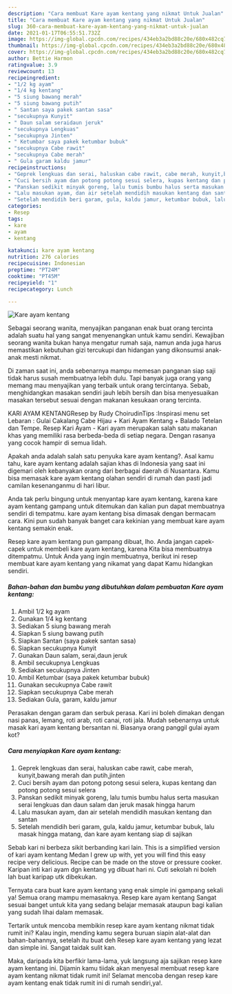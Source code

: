 ```yaml
---
description: "Cara membuat Kare ayam kentang yang nikmat Untuk Jualan"
title: "Cara membuat Kare ayam kentang yang nikmat Untuk Jualan"
slug: 360-cara-membuat-kare-ayam-kentang-yang-nikmat-untuk-jualan
date: 2021-01-17T06:55:51.732Z
image: https://img-global.cpcdn.com/recipes/434eb3a2bd88c20e/680x482cq70/kare-ayam-kentang-foto-resep-utama.jpg
thumbnail: https://img-global.cpcdn.com/recipes/434eb3a2bd88c20e/680x482cq70/kare-ayam-kentang-foto-resep-utama.jpg
cover: https://img-global.cpcdn.com/recipes/434eb3a2bd88c20e/680x482cq70/kare-ayam-kentang-foto-resep-utama.jpg
author: Bettie Harmon
ratingvalue: 3.9
reviewcount: 13
recipeingredient:
- "1/2 kg ayam"
- "1/4 kg kentang"
- "5 siung bawang merah"
- "5 siung bawang putih"
- " Santan saya pakek santan sasa"
- "secukupnya Kunyit"
- " Daun salam seraidaun jeruk"
- "secukupnya Lengkuas"
- "secukupnya Jinten"
- " Ketumbar saya pakek ketumbar bubuk"
- "secukupnya Cabe rawit"
- "secukupnya Cabe merah"
- " Gula garam kaldu jamur"
recipeinstructions:
- "Geprek lengkuas dan serai, haluskan cabe rawit, cabe merah, kunyit,bawang merah dan putih,jinten"
- "Cuci bersih ayam dan potong potong sesui selera, kupas kentang dan potong potong sesui selera"
- "Panskan sedikit minyak goreng, lalu tumis bumbu halus serta masukan serai lengkuas dan daun salam dan jeruk masak hingga harum"
- "Lalu masukan ayam, dan air setelah mendidih masukan kentang dan santan"
- "Setelah mendidih beri garam, gula, kaldu jamur, ketumbar bubuk, lalu masak hingga matang, dan kare ayam kentang siap di sajikan"
categories:
- Resep
tags:
- kare
- ayam
- kentang

katakunci: kare ayam kentang 
nutrition: 276 calories
recipecuisine: Indonesian
preptime: "PT24M"
cooktime: "PT45M"
recipeyield: "1"
recipecategory: Lunch

---
```



![Kare ayam kentang](https://img-global.cpcdn.com/recipes/434eb3a2bd88c20e/680x482cq70/kare-ayam-kentang-foto-resep-utama.jpg)

Sebagai seorang wanita, menyajikan panganan enak buat orang tercinta adalah suatu hal yang sangat menyenangkan untuk kamu sendiri. Kewajiban seorang  wanita bukan hanya mengatur rumah saja, namun anda juga harus memastikan kebutuhan gizi tercukupi dan hidangan yang dikonsumsi anak-anak mesti nikmat.

Di zaman  saat ini, anda sebenarnya mampu memesan panganan siap saji tidak harus susah membuatnya lebih dulu. Tapi banyak juga orang yang memang mau menyajikan yang terbaik untuk orang tercintanya. Sebab, menghidangkan masakan sendiri jauh lebih bersih dan bisa menyesuaikan masakan tersebut sesuai dengan makanan kesukaan orang tercinta. 

KARI AYAM KENTANGResep by Rudy ChoirudinTips :Inspirasi menu set Lebaran : Gulai Cakalang Cabe Hijau + Kari Ayam Kentang + Balado Tetelan dan Tempe. Resep Kari Ayam - Kari ayam merupakan salah satu makanan khas yang memiliki rasa berbeda-beda di setiap negara. Dengan rasanya yang cocok hampir di semua lidah.

Apakah anda adalah salah satu penyuka kare ayam kentang?. Asal kamu tahu, kare ayam kentang adalah sajian khas di Indonesia yang saat ini digemari oleh kebanyakan orang dari berbagai daerah di Nusantara. Kamu bisa memasak kare ayam kentang olahan sendiri di rumah dan pasti jadi camilan kesenanganmu di hari libur.

Anda tak perlu bingung untuk menyantap kare ayam kentang, karena kare ayam kentang gampang untuk ditemukan dan kalian pun dapat membuatnya sendiri di tempatmu. kare ayam kentang bisa dimasak dengan bermacam cara. Kini pun sudah banyak banget cara kekinian yang membuat kare ayam kentang semakin enak.

Resep kare ayam kentang pun gampang dibuat, lho. Anda jangan capek-capek untuk membeli kare ayam kentang, karena Kita bisa membuatnya ditempatmu. Untuk Anda yang ingin membuatnya, berikut ini resep membuat kare ayam kentang yang nikamat yang dapat Kamu hidangkan sendiri.

<!--inarticleads1-->

##### Bahan-bahan dan bumbu yang dibutuhkan dalam pembuatan Kare ayam kentang:

1. Ambil 1/2 kg ayam
1. Gunakan 1/4 kg kentang
1. Sediakan 5 siung bawang merah
1. Siapkan 5 siung bawang putih
1. Siapkan  Santan (saya pakek santan sasa)
1. Siapkan secukupnya Kunyit
1. Gunakan  Daun salam, serai,daun jeruk
1. Ambil secukupnya Lengkuas
1. Sediakan secukupnya Jinten
1. Ambil  Ketumbar (saya pakek ketumbar bubuk)
1. Gunakan secukupnya Cabe rawit
1. Siapkan secukupnya Cabe merah
1. Sediakan  Gula, garam, kaldu jamur


Perasakan dengan garam dan serbuk perasa. Kari ini boleh dimakan dengan nasi panas, lemang, roti arab, roti canai, roti jala. Mudah sebenarnya untuk masak kari ayam kentang bersantan ni. Biasanya orang panggil gulai ayam kot? 

<!--inarticleads2-->

##### Cara menyiapkan Kare ayam kentang:

1. Geprek lengkuas dan serai, haluskan cabe rawit, cabe merah, kunyit,bawang merah dan putih,jinten
1. Cuci bersih ayam dan potong potong sesui selera, kupas kentang dan potong potong sesui selera
1. Panskan sedikit minyak goreng, lalu tumis bumbu halus serta masukan serai lengkuas dan daun salam dan jeruk masak hingga harum
1. Lalu masukan ayam, dan air setelah mendidih masukan kentang dan santan
1. Setelah mendidih beri garam, gula, kaldu jamur, ketumbar bubuk, lalu masak hingga matang, dan kare ayam kentang siap di sajikan


Sebab kari ni berbeza sikit berbanding kari lain. This is a simplified version of kari ayam kentang Medan I grew up with, yet you will find this easy recipe very delicious. Recipe can be made on the stove or pressure cooker. Karipan inti kari ayam dgn kentang yg dibuat hari ni. Cuti sekolah ni boleh lah buat karipap utk dibekukan. 

Ternyata cara buat kare ayam kentang yang enak simple ini gampang sekali ya! Semua orang mampu memasaknya. Resep kare ayam kentang Sangat sesuai banget untuk kita yang sedang belajar memasak ataupun bagi kalian yang sudah lihai dalam memasak.

Tertarik untuk mencoba membikin resep kare ayam kentang nikmat tidak rumit ini? Kalau ingin, mending kamu segera buruan siapin alat-alat dan bahan-bahannya, setelah itu buat deh Resep kare ayam kentang yang lezat dan simple ini. Sangat taidak sulit kan. 

Maka, daripada kita berfikir lama-lama, yuk langsung aja sajikan resep kare ayam kentang ini. Dijamin kamu tiidak akan menyesal membuat resep kare ayam kentang nikmat tidak rumit ini! Selamat mencoba dengan resep kare ayam kentang enak tidak rumit ini di rumah sendiri,ya!.

